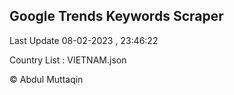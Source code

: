 

## Google Trends Keywords Scraper 
 
Last Update 08-02-2023 , 23:46:22

Country List :
VIETNAM.json



© Abdul Muttaqin 
